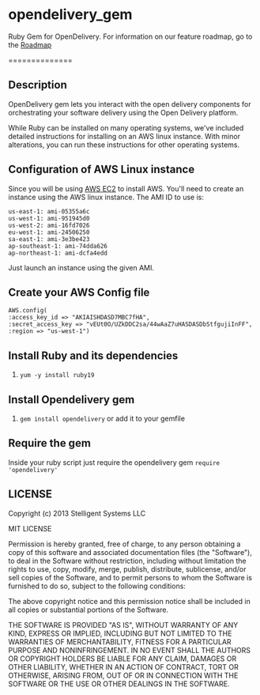 opendelivery_gem
================

Ruby Gem for OpenDelivery. For information on our feature roadmap, go to the [Roadmap](https://github.com/stelligent/opendelivery_gem/blob/master/ROADMAP.md)

==============

## Description

OpenDelivery gem lets you interact with the open delivery components for orchestrating your software delivery using the Open Delivery platform.

While Ruby can be installed on many operating systems, we've included detailed instructions for installing on an AWS linux instance. With minor alterations, you can run these instructions for other operating systems.

## Configuration of AWS Linux instance

Since you will be using [AWS EC2](https://console.aws.amazon.com/ec2/) to install AWS. You'll need to create an instance using the AWS linux instance. The AMI ID to use is:

```
us-east-1: ami-05355a6c
us-west-1: ami-951945d0
us-west-2: ami-16fd7026
eu-west-1: ami-24506250
sa-east-1: ami-3e3be423
ap-southeast-1: ami-74dda626
ap-northeast-1: ami-dcfa4edd
```

Just launch an instance using the given AMI.

## Create your AWS Config file

```
AWS.config(
:access_key_id => "AKIAISHDASD7MBC7fHA",
:secret_access_key => "vEUt0O/UZkDDC2sa/44wAaZ7uHASDASDbStfgujiInFF",
:region => "us-west-1")
```

## Install Ruby and its dependencies

1. ```yum -y install ruby19```

## Install Opendelivery gem

1. ```gem install opendelivery```
or add it to your gemfile

## Require the gem
Inside your ruby script just require the opendelivery gem
```require 'opendelivery'```

## LICENSE

Copyright (c) 2013 Stelligent Systems LLC

MIT LICENSE

Permission is hereby granted, free of charge, to any person obtaining a copy
of this software and associated documentation files (the "Software"), to deal
in the Software without restriction, including without limitation the rights
to use, copy, modify, merge, publish, distribute, sublicense, and/or sell
copies of the Software, and to permit persons to whom the Software is
furnished to do so, subject to the following conditions:

The above copyright notice and this permission notice shall be included in
all copies or substantial portions of the Software.

THE SOFTWARE IS PROVIDED "AS IS", WITHOUT WARRANTY OF ANY KIND, EXPRESS OR
IMPLIED, INCLUDING BUT NOT LIMITED TO THE WARRANTIES OF MERCHANTABILITY,
FITNESS FOR A PARTICULAR PURPOSE AND NONINFRINGEMENT. IN NO EVENT SHALL THE
AUTHORS OR COPYRIGHT HOLDERS BE LIABLE FOR ANY CLAIM, DAMAGES OR OTHER
LIABILITY, WHETHER IN AN ACTION OF CONTRACT, TORT OR OTHERWISE, ARISING FROM,
OUT OF OR IN CONNECTION WITH THE SOFTWARE OR THE USE OR OTHER DEALINGS IN
THE SOFTWARE.
